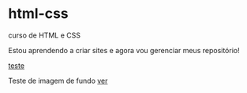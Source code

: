 # html-css
 curso de HTML e CSS

 Estou aprendendo a criar sites  e agora vou gerenciar meus repositório!

<a href="https://karennnnnn7.github.io/html-css/desafios/desafio02/pacote-projeto-d010/android">teste</a>

Teste de imagem de fundo
<a href="https://karennnnnn7.github.io/html-css//exercicios/ex0021/fundo005.html">ver</a>